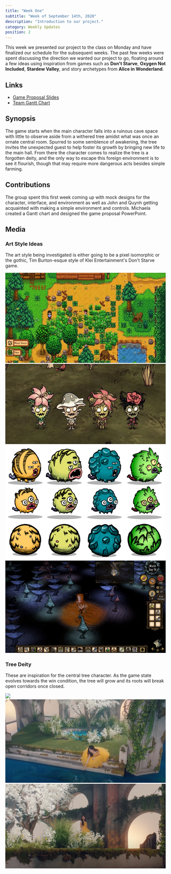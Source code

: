 ```yaml
---
title: "Week One"
subtitle: "Week of September 14th, 2020"
description: "Introduction to our project."
category: Weekly Updates
position: 2
---
```


This week we presented our project to the class on Monday and have finalized our schedule for the subsequent weeks. The past few weeks were spent discussing the direction we wanted our project to go, floating around a few ideas using inspiration from games such as **Don't Starve**, **Oxygen Not Included**, **Stardew Valley**, and story archetypes from **Alice in Wonderland**.

## Links

- [Game Proposal Slides](./media/week-1/CAP4053_Game_Proposal_Group_12.pdf)
- [Team Gantt Chart](./media/week-1/CAP4053_TeamGantt.pdf)

## Synopsis

The game starts when the main character falls into a ruinous cave space with little to observe aside from a withered tree amidst what was once an ornate central room. Spurred to some semblence of awakening, the tree invites the unexpected guest to help foster its growth by bringing new life to the main hall. From there the character comes to realize the tree is a forgotten deity, and the only way to escape this foreign environment is to see it flourish, though that may require more dangerous acts besides simple farming.

## Contributions

The group spent this first week coming up with mock designs for the character, interface, and environment as well as John and Quynh getting acquainted with making a simple environment and controls. Michaela created a Gantt chart and designed the game proposal PowerPoint.

## Media

### Art Style Ideas

The art style being investigated is either going to be a pixel isomorphic or the gothic, Tim Burton-esque style of Klei Entertainment's Don't Starve game.

<img src="./media/week-1/stardew.jpg" />
<img src="./media/week-1/wormwood.png" />
<img src="./media/week-1/Puft.png" />
<img src="./media/week-1/Ay.png" />

### Tree Deity

These are inspiration for the central tree character. As the game state evolves towards the win condition, the tree will grow and its roots will break open corridors once closed.

<img src="./media/week-1/tree.gif" />
<img src="./media/week-1/tree-water.png" />
<img src="./media/week-1/tree-pillars.png" />
